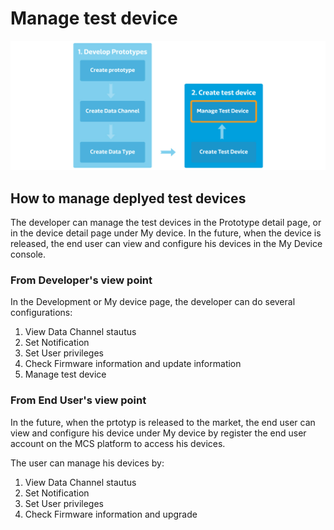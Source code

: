 # Manage test device

![](https://raw.githubusercontent.com/Mediatek-Cloud/MCS/master/graphics/content_img/content_img-10.jpg)

## How to manage deplyed test devices

The developer can manage the test devices in the Prototype detail page, or in the device detail page under My device. In the future, when the device is released, the end user can view and configure his devices in the My Device console.

### From Developer's view point

In the Development or My device page, the developer can do several configurations:

1.	View Data Channel stautus
2.	Set Notification
3.	Set User privileges
4.	Check Firmware information and update information
5.	Manage test device


### From End User's view point
In the future, when the prtotyp is released to the market, the end user can view and configure his device under My device by register the end user account on the MCS platform to access his devices.

The user can manage his devices by:

1.	View Data Channel stautus
2.	Set Notification
3.	Set User privileges
4.	Check Firmware information and upgrade
